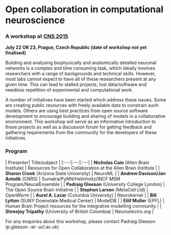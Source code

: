 # Open collaboration in computational neuroscience

### A workshop at [CNS 2015](http://www.cnsorg.org/cns-2015-prague)

**July 22 OR 23, Prague, Czech Republic (date of workshop not yet finalised)**

Building and analysing biophysically and anatomically detailed neuronal networks is a complex and time consuming task, which ideally involves researchers with a range of backgrounds and technical skills. However, most labs cannot expect to have all of these researchers present at any given time. This can lead to stalled projects, lost data/software and needless repetition of experimental and computational work. 
 
A number of initiatives have been started which address these issues. Some are creating public resources with freely available data to constrain such models. Others are using best practices from open source software development to encourage building and sharing of models in a collaborative environment. This workshop will serve as an informative introduction to these projects as well as a discussion forum for getting feedback and gathering requirements from the community for the developers of these initiatives.  

### Program

|  Presenter| Title/subject |
|:---|:---|:---| 
| **Nicholas Cain** (Allen Brain Institute) | Resources for Open Collaboration at the Allen Brain Institute |
| **Sharon Crook** (Arizona State University) | NeuroML  |
| **Andrew Davison/Jan Antolik** (CNRS) | Sumatra/PyNN/Helmholtz/INCF MSM Program/NeuralEnsemble  |
| **Padraig Gleeson** (University College London) | The Open Source Brain Initiative  |
| **Stephen Larson** (MetaCell Ltd) | OpenWorm  |
| **Aurel A. Lazar** (Columbia University) | Neurokernel |
| **Bill Lytton** (SUNY Downstate Medical Center) | ModelDB |
| **Eilif Muller** (EPFL) | Human Brain Project resources for the integrative modelling community  |
| **Shreejoy Tripathy** (University of British Columbia) | Neuroelectro.org  |

For any enquiries about this workshop, please contact Padraig Gleeson (p.gleeson -at- ucl.ac.uk)
